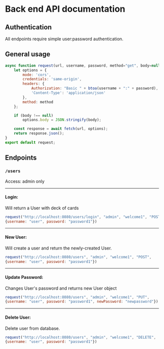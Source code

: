 # Back end API documentation

## Authentication

All endpoints require simple user:password authentication.

## General usage

```javascript
async function request(url, username, password, method="get", body=null) {
    let options = {
        mode: 'cors',
        credentials: 'same-origin',
        headers: {
            Authorization: "Basic " + btoa(username + ":" + password),
            'Content-Type': 'application/json'
        },
        method: method
    };

    if (body !== null)
        options.body = JSON.stringify(body);

    const response = await fetch(url, options);
    return response.json();
}
export default request;
```

## Endpoints

### `/users`

Access: admin only


---

#### Login:

Will return a User with deck of cards

```javascript
request("http://localhost:8080/users/login", "admin", "welcome1", "POST",
{username: "user", password: "password1"})
```

---

#### New User:

Will create a user and return the newly-created User.

```javascript
request("http://localhost:8080/users", "admin", "welcome1", "POST",
{username: "user", password: "password1"})
```

---

#### Update Password:

Changes User's password and returns new User object

```javascript
request("http://localhost:8080/users", "admin", "welcome1", "PUT",
{username: "user", password: "password1", newPassword: "newpassword"})
```

---

#### Delete User:

Delete user from database.

```javascript
request("http://localhost:8080/users", "admin", "welcome1", "DELETE",
{username: "user", password: "password1"})
```
